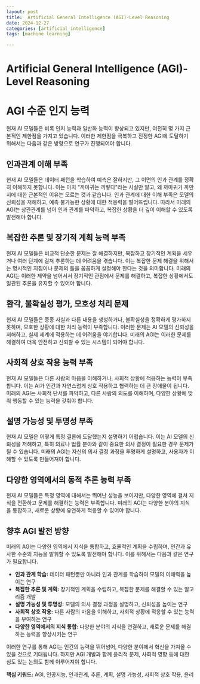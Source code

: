 ```yaml
---
layout: post
title:  Artificial General Intelligence (AGI)-Level Reasoning
date: 2024-12-27
categories: [artificial intelligence]
tags: [machine learning]

---
```



# Artificial General Intelligence (AGI)-Level Reasoning


# AGI 수준 인지 능력

현재 AI 모델들은 비록 인지 능력과 일반화 능력이 향상되고 있지만, 여전히 몇 가지 근본적인 제한점을 가지고 있습니다. 이러한 제한점을 극복하고 진정한 AGI에 도달하기 위해서는 다음과 같은 방향으로 연구가 진행되어야 합니다.

## 인과관계 이해 부족

현재 AI 모델들은 데이터 패턴을 학습하여 예측은 잘하지만, 그 이면의 인과 관계를 정확히 이해하지 못합니다. 이는 마치 "까마귀는 까맣다"라는 사실만 알고, 왜 까마귀가 까만지에 대한 근본적인 이유는 모르는 것과 같습니다. 인과 관계에 대한 이해 부족은 모델의 신뢰성을 저해하고, 예측 불가능한 상황에 대한 적응력을 떨어뜨립니다. 따라서 미래의 AGI는 상관관계를 넘어 인과 관계를 파악하고, 복잡한 상황을 더 깊이 이해할 수 있도록 발전해야 합니다.

## 복잡한 추론 및 장기적 계획 능력 부족

현재 AI 모델들은 비교적 단순한 문제는 잘 해결하지만, 복잡하고 장기적인 계획을 세우거나 여러 단계에 걸쳐 추론하는 데 어려움을 겪습니다. 이는 복잡한 문제 해결을 위해서는 명시적인 지침이나 문제의 틀을 꼼꼼하게 설정해야 한다는 것을 의미합니다. 미래의 AGI는 이러한 제약을 넘어서서 장기적인 관점에서 문제를 해결하고, 복잡한 상황에서도 일관된 추론을 유지할 수 있어야 합니다.

## 환각, 불확실성 평가, 모호성 처리 문제

현재 AI 모델들은 종종 사실과 다른 내용을 생성하거나, 불확실성을 정확하게 평가하지 못하며, 모호한 상황에 대한 처리 능력이 부족합니다. 이러한 문제는 AI 모델의 신뢰성을 저해하고, 실제 세계에 적용하는 데 어려움을 야기합니다. 미래의 AGI는 이러한 문제를 해결하여 더욱 안전하고 신뢰할 수 있는 시스템이 되어야 합니다.

## 사회적 상호 작용 능력 부족

현재 AI 모델들은 다른 사람의 마음을 이해하거나, 사회적 상황에 적응하는 능력이 부족합니다. 이는 AI가 인간과 자연스럽게 상호 작용하고 협력하는 데 큰 장애물이 됩니다. 미래의 AGI는 사회적 단서를 파악하고, 다른 사람의 의도를 이해하며, 다양한 상황에 맞춰 행동할 수 있는 능력을 갖춰야 합니다.

## 설명 가능성 및 투명성 부족

현재 AI 모델은 어떻게 특정 결론에 도달했는지 설명하기 어렵습니다. 이는 AI 모델의 신뢰성을 저해하고, 특히 의료나 법률 분야와 같이 중요한 의사 결정이 필요한 경우 문제가 될 수 있습니다. 미래의 AGI는 자신의 의사 결정 과정을 투명하게 설명하고, 사용자가 이해할 수 있도록 만들어져야 합니다.

## 다양한 영역에서의 동적 추론 능력 부족

현재 AI 모델들은 특정 영역에 대해서는 뛰어난 성능을 보이지만, 다양한 영역에 걸쳐 지식을 전환하고 문제를 해결하는 능력은 부족합니다. 미래의 AGI는 다양한 분야의 지식을 통합하고, 새로운 상황에 유연하게 적응할 수 있어야 합니다.

## 향후 AGI 발전 방향

미래의 AGI는 다양한 영역에서 지식을 통합하고, 효율적인 계획을 수립하며, 인간과 유사한 수준의 지능을 발휘할 수 있도록 발전해야 합니다. 이를 위해서는 다음과 같은 연구가 필요합니다.

* **인과 관계 학습:** 데이터 패턴뿐만 아니라 인과 관계를 학습하여 모델의 이해력을 높이는 연구
* **복잡한 추론 및 계획:** 장기적인 계획을 수립하고, 복잡한 문제를 해결할 수 있는 알고리즘 개발
* **설명 가능성 및 투명성:** 모델의 의사 결정 과정을 설명하고, 신뢰성을 높이는 연구
* **사회적 상호 작용:** 다른 사람의 마음을 이해하고, 사회적 상황에 적응할 수 있는 능력을 부여하는 연구
* **다양한 영역에서의 지식 통합:** 다양한 분야의 지식을 연결하고, 새로운 문제를 해결하는 능력을 향상시키는 연구

이러한 연구를 통해 AGI는 인간의 능력을 뛰어넘어, 다양한 분야에서 혁신을 가져올 수 있을 것으로 기대됩니다. 하지만 AGI 개발과 함께 윤리적 문제, 사회적 영향 등에 대한 심도 있는 논의도 함께 이루어져야 합니다.

**핵심 키워드:** AGI, 인공지능, 인과관계, 추론, 계획, 설명 가능성, 사회적 상호 작용, 윤리

